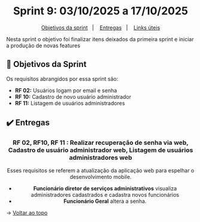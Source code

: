 <span id="topo">

<h1 align="center">Sprint 9: 03/10/2025 a 17/10/2025</h1>

<p align="center">
    <a href="#objetivos">Objetivos da sprint</a> &nbsp |&nbsp &nbsp
    <a href="#entregas">Entregas</a> &nbsp |&nbsp &nbsp
    <a href="#links">Links úteis</a>
</p>

Nesta sprint o objetivo foi finalizar itens deixados da primeira sprint e iniciar a produção de novas features

<span id="objetivos">

## :dart: Objetivos da Sprint

Os requisitos abrangidos por essa sprint são:
- **RF 02:** Usuários logam por email e senha
- **RF 10:** Cadastro de novo usuário administrador
- **RF 11:** Listagem de usuários administradores

<span id="entregas">

## :heavy_check_mark: Entregas

<div align="center">

### RF 02, RF10, RF 11 : Realizar recuperação de senha via web, Cadastro de usuário administrador web, Listagem de usuários administradores web

Esses requisitos se referem a atualização da aplicação web para espelhar o desenvolvimento mobile.

- **Funcionário diretor de serviços administrativos** visualiza administradores cadastrados e cadastra novos funcionários
- **Funcionário Geral** altera a senha.







</div>


→ [Voltar ao topo](#topo)
    
<span id="links">
